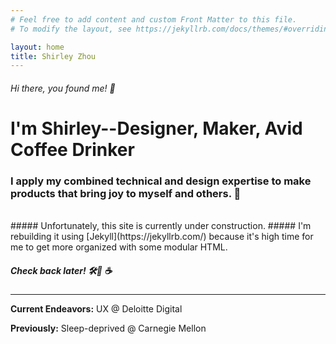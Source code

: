 ```yaml
---
# Feel free to add content and custom Front Matter to this file.
# To modify the layout, see https://jekyllrb.com/docs/themes/#overriding-theme-defaults

layout: home
title: Shirley Zhou
---
```

###### Hi there, you found me! 👋  
# **I'm Shirley--Designer, Maker, Avid Coffee Drinker**  
### I apply my combined technical and design expertise to make products that bring joy to myself and others. 🎉
<br>
##### Unfortunately, this site is currently under construction.
##### I'm rebuilding it using [Jekyll](https://jekyllrb.com/) because it's high time for me to get more organized with some modular HTML.

##### Check back later! 🛠🤖 ☕️

---

**Current Endeavors:** UX @ Deloitte Digital

**Previously:** Sleep-deprived @ Carnegie Mellon
<br>
